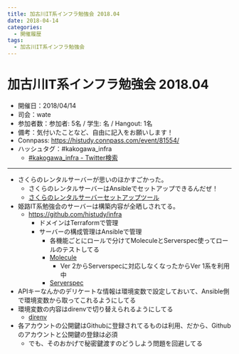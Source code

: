 ```yaml
---
title: 加古川IT系インフラ勉強会 2018.04
date: 2018-04-14
categories:
  - 開催履歴
tags:
  - 加古川IT系インフラ勉強会
---
```


加古川IT系インフラ勉強会 2018.04
===

* 開催日：2018/04/14
* 司会：wate
* 参加者数：参加者: 5名 / 学生:  名 / Hangout:  1名
* 備考：気付いたことなど、自由に記入をお願いします！
* Connpass: https://histudy.connpass.com/event/81554/
* ハッシュタグ：#kakogawa_infra
    * [#kakogawa_infra - Twitter検索](https://twitter.com/search?q=%23kakogawa_infra&src=typd)

---

* さくらのレンタルサーバーが思いのほかすごかった。
    * さくらのレンタルサーバーはAnsibleでセットアップできるんだぜ！
    * [さくらのレンタルサーバーセットアップツール](https://github.com/wate/tools/tree/master/sakura_rentalserver)
* 姫路IT系勉強会のサーバーは構築内容が全晒しされてる。
    * https://github.com/histudy/infra
      * ドメインはTerraformで管理
      * サーバーの構成管理はAnsibleで管理
          * 各機能ごとにロールで分けてMoleculeとServerspec使ってロールのテストしてる
          * [Molecule](https://github.com/metacloud/molecule)
              * Ver 2からServerspecに対応しなくなったからVer 1系を利用中
          * [Serverspec](http://serverspec.org/)
* APIキーなんかのデリケートな情報は環境変数で設定しておいて、Ansible側で環境変数から取ってこれるようにしてる
* 環境変数の内容はdirenvで切り替えられるようにしてる
    * [direnv](https://github.com/direnv/direnv)
* 各アカウントの公開鍵はGithubに登録されてるものは利用、だから、Githubのアカウントと公開鍵の登録は必須
    * でも、そのおかげで秘密鍵渡すのどうしよう問題を回避してる
